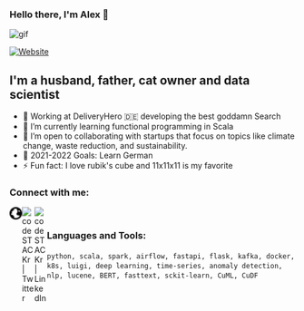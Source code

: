 ### Hello there, I'm Alex 👋
![gif](https://media.giphy.com/media/Nx0rz3jtxtEre/giphy.gif)

[![Website](https://img.shields.io/website?label=piece-data.com&style=for-the-badge&url=https%3A%2F%2Fpiece-data.com/)](https://piece-data.com/)

## I'm a husband, father, cat owner and data scientist

- 🔭 Working at DeliveryHero 🇩🇪 developing the best goddamn Search
- 🌱 I’m currently learning functional programming in Scala
- 👯 I’m open to collaborating with startups that focus on topics like climate change, waste reduction, and sustainability.
- 🥅 2021-2022 Goals: Learn German 
- ⚡ Fun fact: I love rubik's cube and 11x11x11 is my favorite

### Connect with me:

[<img align="left" alt="codeSTACKr.com" width="22px" src="https://raw.githubusercontent.com/iconic/open-iconic/master/svg/globe.svg" />][website]

[<img align="left" alt="codeSTACKr | Twitter" width="22px" src="https://cdn.jsdelivr.net/npm/simple-icons@v3/icons/twitter.svg" />][twitter]

[<img align="left" alt="codeSTACKr | LinkedIn" width="22px" src="https://cdn.jsdelivr.net/npm/simple-icons@v3/icons/linkedin.svg" />][linkedin]

<br />

### Languages and Tools:
```python, scala, spark, airflow, fastapi, flask, kafka, docker, k8s, luigi, deep learning, time-series, anomaly detection, nlp, lucene, BERT, fasttext, sckit-learn, CuML, CuDF```


[website]: https://piece-data.com/
[twitter]: https://twitter.com/subpath
[linkedin]: https://www.linkedin.com/in/aosipenko/
